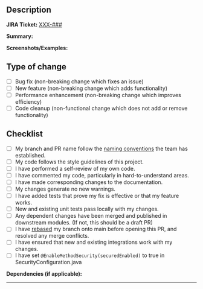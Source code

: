 ## Description

<!-- Upon completing this template, please ensure that the PR title and content accurately reflect the changes -->

**JIRA Ticket:** [XXX-###](https://mfslcapstone.atlassian.net/browse/XXX-###)

**Summary:**
<!-- Please include a summary of the change, the issue it addresses, or the feature it implements. Clearly state the impact of this change on the existing system and any new functionalities being introduced. -->

**Screenshots/Examples:**
<!-- If applicable, add screenshots or examples to help explain your change. Label screenshots as necessary for clarity. -->

## Type of change

<!-- Please check the relevant option. -->

- [ ] Bug fix (non-breaking change which fixes an issue)
- [ ] New feature (non-breaking change which adds functionality)
- [ ] Performance enhancement (non-breaking change which improves efficiency)
- [ ] Code cleanup (non-functional change which does not add or remove functionality)

## Checklist

<!-- Please check off the items you have completed and provide explanations as necessary. -->

- [ ] My branch and PR name follow the [naming conventions](https://mfslcapstone.atlassian.net/wiki/spaces/SD/pages/4358145/Development+Naming+Conventions) the team has established.
- [ ] My code follows the style guidelines of this project.
- [ ] I have performed a self-review of my own code.
- [ ] I have commented my code, particularly in hard-to-understand areas.
- [ ] I have made corresponding changes to the documentation.
- [ ] My changes generate no new warnings.
- [ ] I have added tests that prove my fix is effective or that my feature works.
- [ ] New and existing unit tests pass locally with my changes.
- [ ] Any dependent changes have been merged and published in downstream modules. (If not, this should be a draft PR)
- [ ] I have [rebased](https://mfslcapstone.atlassian.net/wiki/spaces/SD/pages/4456479/How+To%3A+Rebase+Branch+Onto+Main) my branch onto main before opening this PR, and resolved any merge conflicts.
- [ ] I have ensured that new and existing integrations work with my changes.
- [ ] I have set `@EnableMethodSecurity(securedEnabled)` to true in SecurityConfiguration.java

**Dependencies (if applicable):**
<!-- List any dependencies that this PR introduces and the steps taken to mitigate impact on other components. -->

---
